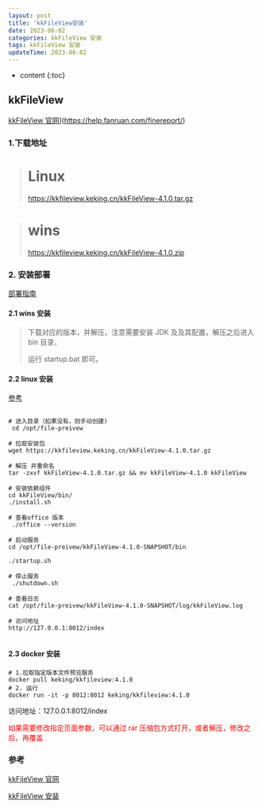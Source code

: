```yaml
---
layout: post
title: 'kkFileView安装'
date: 2023-06-02
categories: kkFileView 安装
tags: kkFileView 安装
updateTime: 2023-06-02
---
```


- content
  {:toc}

## kkFileView

[kkFileView 官网](http://kkfileview.keking.cn/zh-cn/index.html)](https://help.fanruan.com/finereport/)

### 1.下载地址

> # Linux
>
> https://kkfileview.keking.cn/kkFileView-4.1.0.tar.gz

> # wins
>
> https://kkfileview.keking.cn/kkFileView-4.1.0.zip

### 2. 安装部署

[部署指南](https://kkfileview.keking.cn/zh-cn/docs/production.html)

#### 2.1 wins 安装

> 下载对应的版本，并解压，注意需要安装 JDK 及及其配置，解压之后进入 bin 目录，
>
> 运行 startup.bat 即可。

#### 2.2 linux 安装

[参考](https://blog.csdn.net/qq_42872034/article/details/129402164)

```shell

# 进入目录（如果没有，则手动创建)
 cd /opt/file-preivew

# 拉取安装包
wget https://kkfileview.keking.cn/kkFileView-4.1.0.tar.gz

# 解压 并重命名
tar -zxvf kkFileView-4.1.0.tar.gz && mv kkFileView-4.1.0 kkFileView

# 安装依赖组件
cd kkFileView/bin/
./install.sh

# 查看office 版本
 ./office --version

# 启动服务
cd /opt/file-preivew/kkFileView-4.1.0-SNAPSHOT/bin

./startup.sh

# 停止服务
 ./shutdown.sh

# 查看日志
cat /opt/file-preivew/kkFileView-4.1.0-SNAPSHOT/log/kkFileView.log

# 访问地址
http://127.0.0.1:8012/index


```

#### 2.3 docker 安装

```shell
# 1.拉取指定版本文件预览服务
docker pull keking/kkfileview:4.1.0
# 2. 运行
docker run -it -p 8012:8012 keking/kkfileview:4.1.0
```

访问地址：127.0.0.1:8012/index

<font color='red'>如果需要修改指定页面参数，可以通过 rar 压缩包方式打开，或者解压，修改之后，再覆盖</font>

### 参考

[kkFileView 官网](http://kkfileview.keking.cn/zh-cn/index.html)

[kkFileView 安装](https://blog.csdn.net/codeSmart/article/details/127918844)
